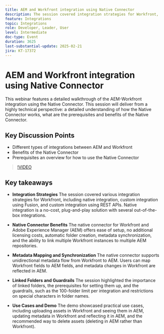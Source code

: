 ```yaml
---
title: AEM and Workfront integration using Native Connector
description: The session covered integration strategies for Workfront, benefits of the native connector with AEM, metadata mapping and synchronization, linked folders and guardrails, and practical use cases demonstrated through a live demo.
feature: Integrations
topic: Integrations
role: Developer, Leader, User
level: Intermediate
doc-type: Event
duration: 3625
last-substantial-update: 2025-02-21
jira: KT-17372
---
```


# AEM and Workfront integration using Native Connector

This webinar features a detailed walkthrough of the AEM-Workfront integration using the Native Connector. This session will deliver from a highly technical perspective: a detailed understanding of how the Native Connector works, what are the prerequisites and benefits of the Native Connector.

## Key Discussion Points

* Different types of integrations between AEM and Workfront
* Benefits of the Native Connector
* Prerequisites an overview for how to use the Native Connector

>[!VIDEO](https://video.tv.adobe.com/v/3444451/?learn=on&enablevpops)

## Key takeaways

* **Integration Strategies** The session covered various integration strategies for Workfront, including native integration, custom integration using Fusion, and custom integration using REST APIs. Native integration is a no-cost, plug-and-play solution with several out-of-the-box integrations.

* **Native Connector Benefits** The native connector for Workfront and Adobe Experience Manager (AEM) offers ease of setup, no additional licensing costs, automatic folder creation, metadata synchronization, and the ability to link multiple Workfront instances to multiple AEM repositories.

* **Metadata Mapping and Synchronization** The native connector supports unidirectional metadata flow from Workfront to AEM. Users can map Workfront fields to AEM fields, and metadata changes in Workfront are reflected in AEM.

* **Linked Folders and Guardrails** The session highlighted the importance of linked folders, the prerequisites for setting them up, and the guardrails, such as the 100-folder limit per integration and restrictions on special characters in folder names.

* **Use Cases and Demo** The demo showcased practical use cases, including uploading assets in Workfront and seeing them in AEM, updating metadata in Workfront and reflecting it in AEM, and the recommended way to delete assets (deleting in AEM rather than Workfront).
